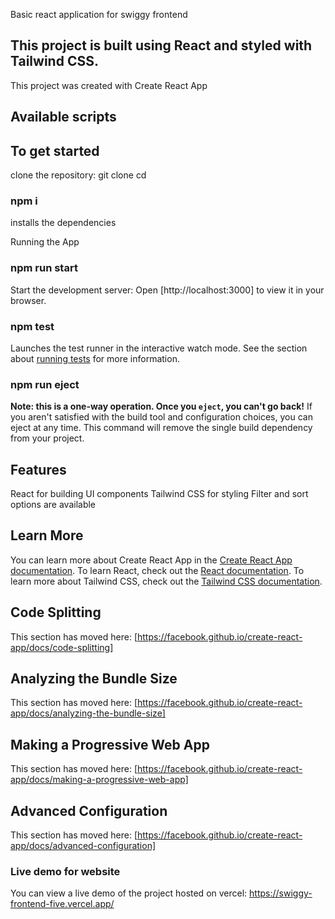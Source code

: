 Basic react application for swiggy frontend

## This project is built using React and styled with Tailwind CSS.
This project was created with Create React App

## Available scripts 

## To get started
clone the repository:
    git clone <repository-url>
    cd <project-directory>

### npm i 
installs the dependencies

Running the App
### npm run start
Start the development server:
Open [http://localhost:3000] to view it in your browser.

### npm test
Launches the test runner in the interactive watch mode.
See the section about [running tests](https://facebook.github.io/create-react-app/docs/running-tests) for more information.

### npm run eject
**Note: this is a one-way operation. Once you `eject`, you can't go back!**
If you aren't satisfied with the build tool and configuration choices, you can eject at any time. This command will remove the single build dependency from your project.

## Features
React for building UI components
Tailwind CSS for styling
Filter and sort options are available

## Learn More
You can learn more about Create React App in the [Create React App documentation](https://facebook.github.io/create-react-app/docs/getting-started).
To learn React, check out the [React documentation](https://reactjs.org/).
To learn more about Tailwind CSS, check out the [Tailwind CSS documentation](https://tailwindcss.com/docs).

## Code Splitting
This section has moved here: [https://facebook.github.io/create-react-app/docs/code-splitting]

## Analyzing the Bundle Size
This section has moved here: [https://facebook.github.io/create-react-app/docs/analyzing-the-bundle-size]

## Making a Progressive Web App
This section has moved here: [https://facebook.github.io/create-react-app/docs/making-a-progressive-web-app]

## Advanced Configuration
This section has moved here: [https://facebook.github.io/create-react-app/docs/advanced-configuration]

### Live demo for website
You can view a live demo of the project hosted on vercel:
https://swiggy-frontend-five.vercel.app/


